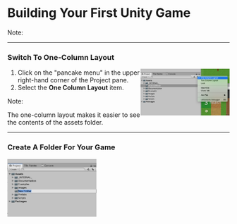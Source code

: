 # Building Your First Unity Game

Note:

---

### Switch To One-Column Layout

<img src="assets/one-column-layout.png" width="40%" align="right">

1. Click on the "pancake menu" in the upper right-hand corner of the Project pane.
1. Select the **One Column Layout** item.

Note:

The one-column layout makes it easier to see the contents of the assets folder.

---

### Create A Folder For Your Game

<img src="assets/new-folder.png" width="40%" float="right">
